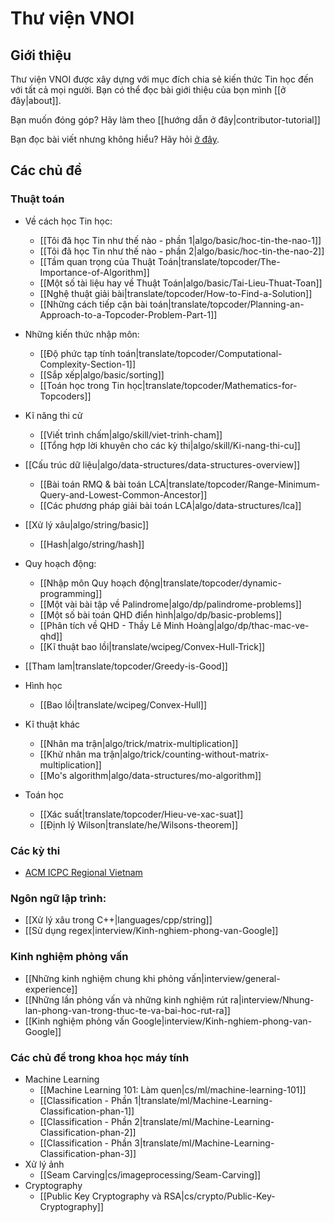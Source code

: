 # Thư viện VNOI

## Giới thiệu

Thư viện VNOI được xây dựng với mục đích chia sẻ kiến thức Tin học đến với tất cả mọi người. Bạn có thể đọc bài giới thiệu của bọn mình [[ở đây|about]].

Bạn muốn đóng góp? Hãy làm theo [[hướng dẫn ở đây|contributor-tutorial]]

Bạn đọc bài viết nhưng không hiểu? Hãy hỏi [ở đây](https://www.facebook.com/groups/163215593699283/).

## Các chủ đề

### Thuật toán

- Về cách học Tin học:
    - [[Tôi đã học Tin như thế nào - phần 1|algo/basic/hoc-tin-the-nao-1]]
    - [[Tôi đã học Tin như thế nào - phần 2|algo/basic/hoc-tin-the-nao-2]]
    - [[Tầm quan trọng của Thuật Toán|translate/topcoder/The-Importance-of-Algorithm]]
    - [[Một số tài liệu hay về Thuật Toán|algo/basic/Tai-Lieu-Thuat-Toan]]
    - [[Nghệ thuật giải bài|translate/topcoder/How-to-Find-a-Solution]]
    - [[Những cách tiếp cận bài toán|translate/topcoder/Planning-an-Approach-to-a-Topcoder-Problem-Part-1]]

- Những kiến thức nhập môn:
    - [[Độ phức tạp tính toán|translate/topcoder/Computational-Complexity-Section-1]]
    - [[Sắp xếp|algo/basic/sorting]]
    - [[Toán học trong Tin học|translate/topcoder/Mathematics-for-Topcoders]]

- Kĩ năng thi cử
    - [[Viết trình chấm|algo/skill/viet-trinh-cham]]
    - [[Tổng hợp lời khuyên cho các kỳ thi|algo/skill/Ki-nang-thi-cu]]

- [[Cấu trúc dữ liệu|algo/data-structures/data-structures-overview]]
    - [[Bài toán RMQ & bài toán LCA|translate/topcoder/Range-Minimum-Query-and-Lowest-Common-Ancestor]]
    - [[Các phương pháp giải bài toán LCA|algo/data-structures/lca]]

- [[Xử lý xâu|algo/string/basic]]
    - [[Hash|algo/string/hash]]

- Quy hoạch động:
    - [[Nhập môn Quy hoạch động|translate/topcoder/dynamic-programming]]
    - [[Một vài bài tập về Palindrome|algo/dp/palindrome-problems]]
    - [[Một số bài toán QHD điển hình|algo/dp/basic-problems]]
    - [[Phân tích về QHD - Thầy Lê Minh Hoàng|algo/dp/thac-mac-ve-qhd]]
    - [[Kĩ thuật bao lồi|translate/wcipeg/Convex-Hull-Trick]]

- [[Tham lam|translate/topcoder/Greedy-is-Good]]

- Hình học
    - [[Bao lồi|translate/wcipeg/Convex-Hull]]

- Kĩ thuật khác
    - [[Nhân ma trận|algo/trick/matrix-multiplication]]
    - [[Khử nhân ma trận|algo/trick/counting-without-matrix-multiplication]]
    - [[Mo's algorithm|algo/data-structures/mo-algorithm]]

- Toán học
    - [[Xác suất|translate/topcoder/Hieu-ve-xac-suat]]
    - [[Định lý Wilson|translate/he/Wilsons-theorem]]

### Các kỳ thi

- [ACM ICPC Regional Vietnam](http://acmicpc-vietnam.github.io/)

### Ngôn ngữ lập trình:

- [[Xử lý xâu trong C++|languages/cpp/string]]
- [[Sử dụng regex|interview/Kinh-nghiem-phong-van-Google]]

### Kinh nghiệm phỏng vấn

- [[Những kinh nghiệm chung khi phỏng vấn|interview/general-experience]]
- [[Những lần phỏng vấn và những kinh nghiệm rút ra|interview/Nhung-lan-phong-van-trong-thuc-te-va-bai-hoc-rut-ra]]
- [[Kinh nghiệm phỏng vấn Google|interview/Kinh-nghiem-phong-van-Google]]

### Các chủ đề trong khoa học máy tính

- Machine Learning
    - [[Machine Learning 101: Làm quen|cs/ml/machine-learning-101]]
    - [[Classification - Phần 1|translate/ml/Machine-Learning-Classification-phan-1]]
    - [[Classification - Phần 2|translate/ml/Machine-Learning-Classification-phan-2]]
    - [[Classification - Phần 3|translate/ml/Machine-Learning-Classification-phan-3]]
- Xử lý ảnh
    - [[Seam Carving|cs/imageprocessing/Seam-Carving]]
- Cryptography
    - [[Public Key Cryptography và RSA|cs/crypto/Public-Key-Cryptography]]